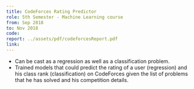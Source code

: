 ```yaml
---
title: CodeForces Rating Predictor
role: 5th Semester - Machine Learning course
from: Sep 2018
to: Nov 2018
code:
report: ../assets/pdf/codeforcesReport.pdf
link:
---
```

<ul>
<li>Can be cast as a regression as well as a classification problem.</li>
<li>Trained models that could predict the rating of a user (regression) and his class rank (classification) on CodeForces given the list of problems that he has solved and his competition details.</li>
</ul>